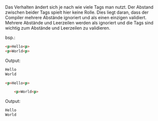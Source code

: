 Das Verhalten ändert sich je nach wie viele Tags man nutzt. Der Abstand zwischen beider Tags spielt hier keine Rolle. Dies liegt daran, dass der Compiler mehrere Abstände ignoriert und als einen einzigen validiert. Mehrere Abstände und Leerzeilen werden als ignoriert und die Tags sind wichtig zum Abstände und Leerzeilen zu validieren.

bsp.:
```HTML
<p>Hello<p>
<p>World<p>
```

Output:
```HTML
Hello
World
```

```HTML
<p>Hello<p>

    <p>World<p>
```

Output:
```HTML
Hello
World
```
